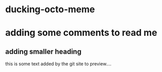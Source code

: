 # ducking-octo-meme
# adding some comments to read me
## adding smaller heading
this is some text added by the git site to preview....
